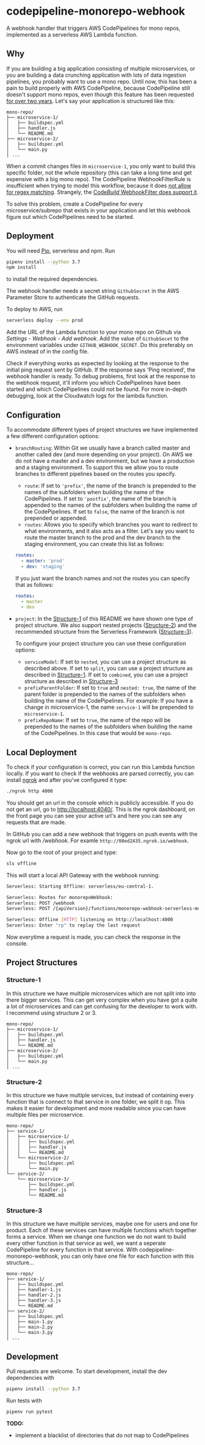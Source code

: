 # codepipeline-monorepo-webhook
A webhook handler that triggers AWS CodePipelines for mono repos, implemented as a serverless AWS Lambda function.

## Why
If you are building a big application consisting of multiple microservices, or you are building a data crunching application with lots of data ingestion pipelines, you probably want to use a mono repo.
Until now, this has been a pain to build properly with AWS CodePipeline, because CodePipeline still doesn't support mono repos, even though this feature has been requested [for over two years](https://forums.aws.amazon.com/thread.jspa?threadID=265045).
Let's say your application is structured like this:
```
mono-repo/
├── microservice-1/
│   ├── buildspec.yml
│   ├── handler.js
│   └── README.md
├── microservice-2/
│   ├── buildspec.yml
│   └── main.py
│ ...
```
When a commit changes files in `microservice-1`, you only want to build this specific folder, not the whole repository (this can take a long time and get expensive with a big mono repo). 
The CodePipeline WebhookFilterRule is insufficient when trying to model this workflow, because it does [not allow for regex matching](https://docs.aws.amazon.com/AWSCloudFormation/latest/UserGuide/aws-properties-codepipeline-webhook-webhookfilterrule.html).
Strangely, the [Code*Build* WebhookFilter does support it](https://docs.aws.amazon.com/codebuild/latest/APIReference/API_WebhookFilter.html).

To solve this problem, create a CodePipeline for every microservice/subrepo that exists in your application and let this webhook figure out which CodePipelines need to be started.

## Deployment
You will need [Pip](https://pypi.org/project/pip/), serverless and npm. Run
```bash
pipenv install --python 3.7
npm install
```
to install the required dependencies. 

The webhook handler needs a secret string `GithubSecret` in the AWS Parameter Store to authenticate the GitHub requests.

To deploy to AWS, run
```bash
serverless deploy --env prod
```

Add the URL of the Lambda function to your mono repo on Github via _Settings - Webhook - Add webhook_. Add the value of `GithubSecet` to the environment variables under `GITHUB_WEBHOOK_SECRET`. Do this preferably on AWS instead of in the config file.

Check if everything works as expected by looking at the response to the initial ping request sent by GitHub. If the response says 'Ping received', the webhook handler is ready. To debug problems, first look at the response to the webhook request, it'll inform you which CodePipelines have been started and which CodePipelines could not be found. For more in-depth debugging, look at the Cloudwatch logs for the lambda function.

## Configuration
To accommodate different types of project structures we have implemented a few different configuration options:

* `branchRouting`: Within Git we usually have a branch called master and another called dev (and more depending on your project). On AWS we do not have a master and a dev environment, but we have a production and a staging environment. To support this we allow you to route branches to different pipelines based on the routes you specify.
  * `route`: If set to `'prefix'`, the name of the branch is prepended to the names of the subfolders when building the name of the CodePipelines. If set to `'postfix'`, the name of the branch is appended to the names of the subfolders when building the name of the CodePipelines. If set to `false`, the name of the branch is not prepended or appended.
  * `routes`: Allows you to specify which branches you want to redirect to what environments, and it also acts as a filter. Let's say you want to route the master branch to the prod and the dev branch to the staging environment, you can create this list as follows:
  ```yml
  routes:
    - master: 'prod'
    - dev: 'staging'
  ```
  If you just want the branch names and not the routes you can specify that as follows:
  ```yml
  routes:
    - master
    - dev
  ```

* `project`: In the [Structure-1](#Structure-1) of this README we have shown one type of project structure. We also support nested projects ([Structure-2](#Structure-2)) and the recommended structure from the Serverless Framework ([Structure-3](#Structure-3)).

  To configure your project structure you can use these configuration options:

  * `serviceModel`: If set to `nested`, you can use a project structure as described above. If set to `split`, you can use a project structure as described in [Structure-1](#Structure-1). If set to `combined`, you can use a project structure as described in [Structure-3](#Structure-3)
  * `prefixParentFolder`: If set to `true` and `nested: true`, the name of the parent folder is prepended to the names of the subfolders when building the name of the CodePipelines. For example: If you have a change in microservice-1, the name `service-1` will be prepended to `microservice-1`.
  * `prefixRepoName`: If set to `true`, the name of the repo will be prepended to the names of the subfolders when building the name of the CodePipelines. In this case that would be `mono-repo`.

## Local Deployment
To check if your configuration is correct, you can run this Lambda function locally.
If you want to check if the webhooks are parsed correctly, you can install [ngrok](https://ngrok.com/) and after you've configured it type:
```bash
./ngrok http 4000
```
You should get an url in the console which is publicly accessible.
If you do not get an url, go to [http://localhost:4040/](http://localhost:4040/). This is the ngrok dashboard, on the front page you can see your active url's and here you can see any requests that are made.

In GitHub you can add a new webhook that triggers on push events with the ngrok url with _/webhook_. For examle `http://00ed2435.ngrok.io/webhook`.

Now go to the root of your project and type:
```bash
sls offline
```
This will start a local API Gateway with the webhook running:
```bash
Serverless: Starting Offline: serverless/eu-central-1.

Serverless: Routes for monorepoWebhook:
Serverless: POST /webhook
Serverless: POST /{apiVersion}/functions/monorepo-webhook-serverless-monorepoWebhook/invocations

Serverless: Offline [HTTP] listening on http://localhost:4000
Serverless: Enter "rp" to replay the last request
```
Now everytime a request is made, you can check the response in the console.

## Project Structures
### Structure-1
In this structure we have multiple microservices which are not split into into there bigger services. This can get very complex when you have got a quite a lot of microservices and can get confusing for the developer to work with. I recommend using structure 2 or 3.
```
mono-repo/
├── microservice-1/
│   ├── buildspec.yml
│   ├── handler.js
│   └── README.md
├── microservice-2/
│   ├── buildspec.yml
│   └── main.py
│ ...
```

### Structure-2
In this structure we have multiple services, but instead of containing every function that is connect to that service in one folder, we split it op. This makes it easier for development and more readable since you can have multiple files per microservice.
```
mono-repo/
├── service-1/
│   ├── microservice-1/
│   │   ├── buildspec.yml
│   │   ├── handler.js
│   │   └── README.md
│   └── microservice-2/
│       ├── buildspec.yml
│       └── main.py
└── service-2/
    └── microservice-3/
        ├── buildspec.yml
        ├── handler.js
        └── README.md
```

### Structure-3
In this structure we have multiple services, maybe one for users and one for product. Each of these services can have multiple functions which together forms a service. When we change one function we do not want to build every other function in that service as well, we want a seperate CodePipeline for every function in that service. With codepipeline-monorepo-webhook, you can only have one file for each function with this structure...
```
mono-repo/
├── service-1/
│   ├── buildspec.yml
│   ├── handler-1.js
│   ├── handler-2.js
│   ├── handler-3.js
│   └── README.md
├── service-2/
│   ├── buildspec.yml
│   ├── main-1.py
│   ├── main-2.py
│   └── main-3.py
│ ...
```

## Development
Pull requests are welcome. To start development, install the dev dependencies with
```bash
pipenv install --python 3.7
```
Run tests with
```bash
pipenv run pytest
```
**TODO:**
* implement a blacklist of directories that do not map to CodePipelines
